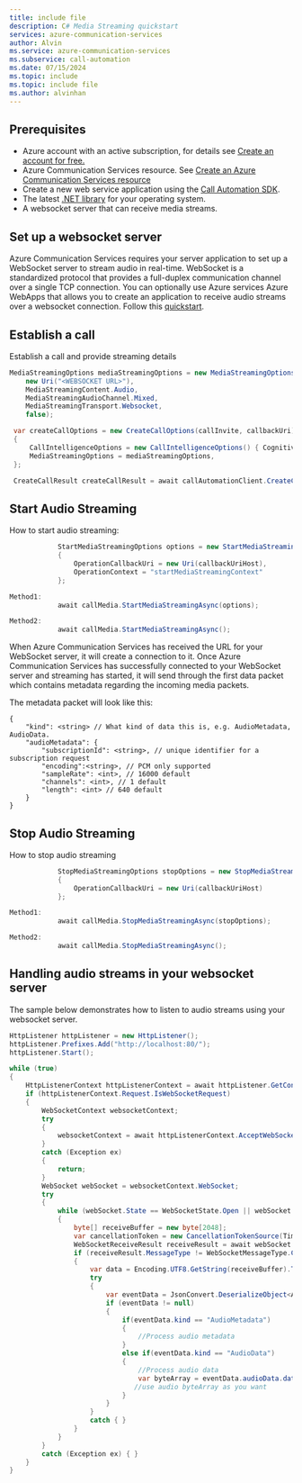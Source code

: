 ```yaml
---
title: include file
description: C# Media Streaming quickstart
services: azure-communication-services
author: Alvin
ms.service: azure-communication-services
ms.subservice: call-automation
ms.date: 07/15/2024
ms.topic: include
ms.topic: include file
ms.author: alvinhan
---
```


## Prerequisites 
- Azure account with an active subscription, for details see [Create an account for free.](https://azure.microsoft.com/free/)
- Azure Communication Services resource. See [Create an Azure Communication Services resource](../../../create-communication-resource.md?tabs=windows&pivots=platform-azp)
- Create a new web service application using the [Call Automation SDK](../../../call-automation/callflows-for-customer-interactions.md).
- The latest [.NET library](https://dotnet.microsoft.com/download/dotnet-core) for your operating system.
- A websocket server that can receive media streams.

## Set up a websocket server
Azure Communication Services requires your server application to set up a WebSocket server to stream audio in real-time. WebSocket is a standardized protocol that provides a full-duplex communication channel over a single TCP connection. 
You can optionally use Azure services Azure WebApps that allows you to create an application to receive audio streams over a websocket connection. Follow this [quickstart](https://azure.microsoft.com/blog/introduction-to-websockets-on-windows-azure-web-sites/).

## Establish a call
Establish a call and provide streaming details

``` C#
MediaStreamingOptions mediaStreamingOptions = new MediaStreamingOptions( 
    new Uri("<WEBSOCKET URL>"), 
    MediaStreamingContent.Audio, 
    MediaStreamingAudioChannel.Mixed, 
    MediaStreamingTransport.Websocket, 
    false); 

 var createCallOptions = new CreateCallOptions(callInvite, callbackUri) 
 { 
     CallIntelligenceOptions = new CallIntelligenceOptions() { CognitiveServicesEndpoint = new Uri(cognitiveServiceEndpoint) }, 
     MediaStreamingOptions = mediaStreamingOptions, 
 }; 

 CreateCallResult createCallResult = await callAutomationClient.CreateCallAsync(createCallOptions); 
```

## Start Audio Streaming
How to start audio streaming:
``` C#
            StartMediaStreamingOptions options = new StartMediaStreamingOptions() 
            { 
                OperationCallbackUri = new Uri(callbackUriHost), 
                OperationContext = "startMediaStreamingContext" 
            };

Method1: 
            await callMedia.StartMediaStreamingAsync(options); 

Method2: 
            await callMedia.StartMediaStreamingAsync(); 
```
When Azure Communication Services has received the URL for your WebSocket server, it will create a connection to it. Once Azure Communication Services has successfully connected to your WebSocket server and streaming has started, it will send through the first data packet which contains metadata regarding the incoming media packets. 

The metadata packet will look like this:
``` 
{ 
    "kind": <string> // What kind of data this is, e.g. AudioMetadata, AudioData. 
    "audioMetadata": { 
        "subscriptionId": <string>, // unique identifier for a subscription request 
        "encoding":<string>, // PCM only supported 
        "sampleRate": <int>, // 16000 default 
        "channels": <int>, // 1 default 
        "length": <int> // 640 default 
    } 
} 
```


## Stop Audio Streaming
How to stop audio streaming
``` java
            StopMediaStreamingOptions stopOptions = new StopMediaStreamingOptions() 
            { 
                OperationCallbackUri = new Uri(callbackUriHost) 
            }; 

Method1: 
            await callMedia.StopMediaStreamingAsync(stopOptions); 

Method2: 
            await callMedia.StopMediaStreamingAsync(); 
```

## Handling audio streams in your websocket server
The sample below demonstrates how to listen to audio streams using your websocket server.

``` C#
HttpListener httpListener = new HttpListener(); 
httpListener.Prefixes.Add("http://localhost:80/"); 
httpListener.Start(); 

while (true) 
{ 
    HttpListenerContext httpListenerContext = await httpListener.GetContextAsync(); 
    if (httpListenerContext.Request.IsWebSocketRequest) 
    { 
        WebSocketContext websocketContext; 
        try 
        { 
            websocketContext = await httpListenerContext.AcceptWebSocketAsync(subProtocol: null); 
        } 
        catch (Exception ex) 
        { 
            return; 
        } 
        WebSocket webSocket = websocketContext.WebSocket; 
        try 
        { 
            while (webSocket.State == WebSocketState.Open || webSocket.State == WebSocketState.CloseSent) 
            { 
                byte[] receiveBuffer = new byte[2048]; 
                var cancellationToken = new CancellationTokenSource(TimeSpan.FromSeconds(60)).Token; 
                WebSocketReceiveResult receiveResult = await webSocket.ReceiveAsync(new ArraySegment<byte>(receiveBuffer), cancellationToken); 
                if (receiveResult.MessageType != WebSocketMessageType.Close) 
                { 
                    var data = Encoding.UTF8.GetString(receiveBuffer).TrimEnd('\0'); 
                    try 
                    { 
                        var eventData = JsonConvert.DeserializeObject<AudioBaseClass>(data); 
                        if (eventData != null) 
                        { 
                            if(eventData.kind == "AudioMetadata") 
                            { 
                                //Process audio metadata 
                            } 
                            else if(eventData.kind == "AudioData")  
                            { 
                                //Process audio data 
                                var byteArray = eventData.audioData.data; 
                               //use audio byteArray as you want 
                            } 
                        } 
                    } 
                    catch { } 
                } 
            } 
        } 
        catch (Exception ex) { } 
    } 
} 
```
